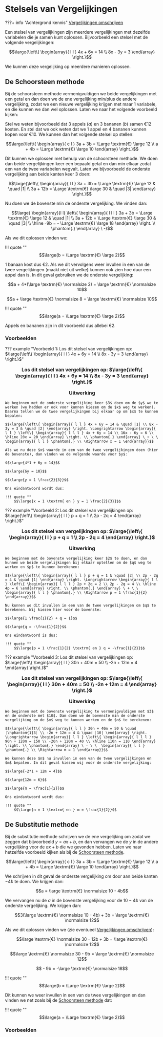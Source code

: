 # Stelsels van Vergelijkingen
???+ info "Achtergrond kennis" 
    [Vergelijkingen omschrijven](basisvaardigheden.md#vergelijkingen-omschrijven)

Een stelsel van vergelijkingen zijn meerdere vergelijkingen met dezelfde variabelen die je samen kunt oplossen. Bijvoorbeeld een stelsel met de volgende vergelijkingen:

$$\large{\left\{ \begin{array}{ l l } 4x + 6y = 14  \\ 8x - 3y = 3 \end{array} \right.}$$ 

We kunnen deze vergelijking op meerdere manieren oplossen. 

## De Schoorsteen methode
Bij de schoorsteen methode vermenigvuldigen we beide vergelijkingen met een getal en dan doen we de ene vergelijking min/plus de andere vergelijking, zodat we een nieuwe vergelijking krijgen met maar $1$ variabele, en die kunnen we dan wel oplossen. Laten we naar het volgende voorbeeld kijken:

Stel we weten bijvoorbeeld dat $3$ appels ($a$) en $3$ bananen ($b$) samen €$12$ kosten. En stel dat we ook weten dat we $1$ appel en $4$ bananen kunnen kopen voor €$10$. We kunnen dan het volgende stelsel op stellen:

$$\large{\left\{ \begin{array}{ c l } 3a + 3b = \Large \textrm{€} \large 12  \\ a + 4b = \Large \textrm{€} \large 10 \end{array} \right.}$$

Dit kunnen we oplossen met behulp van de schoorsteen methode. We doen dan beide vergelijkingen keer een bepaald getal en dan min elkaar zodat een van de twee variabelen wegvalt. Laten we bijvoorbeeld de onderste vergelijking aan beide kanten keer $3$ doen:

$$\large{\left\{ \begin{array}{ l l } 3a + 3b = \Large \textrm{€} \large 12 & \quad |1| \\ 3a + 12b = \Large \textrm{€} \large 30 & \quad |3| \end{array} \right.}$$

Nu doen we de bovenste min de onderste vergelijking. We vinden dan:

$$\large{ \begin{array}{l l} \left\{ \begin{array}{ l l l } 3a + 3b = \Large \textrm{€} \large 12 & \quad |1| \\ 3a + 12b = \Large \textrm{€} \large 30 & \quad |3| \\ \hline -9b = - \Large \textrm{€} \large 18 \end{array} \right. \\ \phantom{.} \end{array} \ -}$$

Als we dit oplossen vinden we:

!!! quote ""
    $$\large{b = \Large \textrm{€} \large 2}$$

$1$ banaan kost dus €$2$. Als we dit vervolgens weer invullen in een van de twee vergelijkingen (maakt niet uit welke) kunnen ook zien hoe duur een appel dan is. In dit geval gebruiken we de onderste vergelijking:

$$a + 4*(\large \textrm{€} \normalsize 2) = \large \textrm{€} \normalsize 10$$

$$a + \large \textrm{€} \normalsize 8 = \large \textrm{€} \normalsize 10$$

!!! quote ""
    $$\large{a = \Large \textrm{€} \large 2}$$

Appels en bananen zijn in dit voorbeeld dus allebei €$2$.

### Voorbeelden

??? example "Voorbeeld 1: Los dit stelsel van vergelijkingen op: $\large{\left\{ \begin{array}{ l l } 4x + 6y = 14  \\ 8x - 3y = 3 \end{array} \right.}$"
    **<p style="text-align: center;font-size:16px;">Los dit stelsel van vergelijkingen op: $\large{\left\{ \begin{array}{ l l } 4x + 6y = 14  \\ 8x - 3y = 3 \end{array} \right.}$</p>**
    **<p style="text-align: center;font-size:16px;">Uitwerking</p>**

    We beginnen met de onderste vergelijking keer $3$ doen om de $y$ we te werken (we hadden er ook voor kunnen kiezen om de $x$ weg te werken). Daarna tellen we de twee vergelijkingen bij elkaar op om $x$ te kunnen bepalen:

    $$\large{\left\{ \begin{array}{ l l } 4x + 6y = 14 & \quad |1| \\ 8x - 3y = 3 & \quad |2| \end{array} \right. \Longrightarrow \begin{array}{ l l } \left\{ \begin{array}{ l l l } 4x + 6y = 14 \\ 16x - 6y = 6 \\ \hline 20x = 20 \end{array} \right. \\ \phantom{.} \end{array} \ + \ \  \begin{array}{ l l } \phantom{.} \\ \Rightarrow x = 1 \end{array}}$$

    Als we nu deze $x$ waarde in een van de twee vergelijkingen doen (hier de bovenste), dan vinden we de volgende waarde voor $y$:

    $$\large{4*1 + 6y = 14}$$

    $$\large{6y = 10}$$

    $$\large{y = 1 \frac{2}{3}}$$

    Ons eindantwoord wordt dus:

    !!! quote ""
        $$\large{x = 1 \textrm{ en } y = 1 \frac{2}{3}}$$


??? example "Voorbeeld 2: Los dit stelsel van vergelijkingen op: $\large{\left\{ \begin{array}{ l l } p + q = 1  \\ 2p - 2q = 4 \end{array} \right.}$"
    **<p style="text-align: center;font-size:16px;">Los dit stelsel van vergelijkingen op: $\large{\left\{ \begin{array}{ l l } p + q = 1  \\ 2p - 2q = 4 \end{array} \right.}$</p>**
    **<p style="text-align: center;font-size:16px;">Uitwerking</p>**

    We beginnen met de bovenste vergelijking keer $2$ te doen, en dan kunnen we beide vergelijkingen bij elkaar optellen om de $q$ weg te werken en $p$ te kunnen berekenen:

    $$\large{\left\{ \begin{array}{ l l } p + q = 1 & \quad |2| \\ 2p - 2q = 4 & \quad |1| \end{array} \right. \Longrightarrow \begin{array}{ l l } \left\{ \begin{array}{ l l l } 2p + 2q = 2 \\ 2p - 2q = 4 \\ \hline 4p = 6 \end{array} \right. \\ \phantom{.} \end{array} \ + \ \  \begin{array}{ l l } \phantom{.} \\ \Rightarrow p = 1 \frac{1}{2} \end{array}}$$

    Nu kunnen we dit invullen in een van de twee vergelijkingen om $q$ te berekenen. Wij kiezen hier voor de bovenste:

    $$\large{1 \frac{1}{2} + q = 1}$$

    $$\large{q = -\frac{1}{2}}$$

    Ons eindantwoord is dus:

    !!! quote ""
        $$\large{p = 1 \frac{1}{2} \textrm{ en } q = -\frac{1}{2}}$$


??? example "Voorbeeld 3: Los dit stelsel van vergelijkingen op: $\large{\left\{ \begin{array}{ l l } 30n + 40m = 50  \\ -2n + 12m = 4 \end{array} \right.}$"
    **<p style="text-align: center;font-size:16px;">Los dit stelsel van vergelijkingen op: $\large{\left\{ \begin{array}{ l l } 30n + 40m = 50  \\ -2n + 12m = 4 \end{array} \right.}$</p>**
    **<p style="text-align: center;font-size:16px;">Uitwerking</p>**

    We beginnen met de bovenste vergelijking te vermenigvuldigen met $3$ en de onderste met $10$. Dan doen we de bovenste min de onderste vergelijking om de $m$ weg te kunnen werken en de $n$ te berekenen:

    $$\large{\left\{ \begin{array}{ l l } 30n + 40m = 50 & \quad |\hphantom{1}3| \\ -2n + 12m = 4 & \quad |10| \end{array} \right. \Longrightarrow \begin{array}{ l l } \left\{ \begin{array}{ l l l } 90n + 120m = 150 \\ -20n + 120m = 40 \\ \hline 110n = 110 \end{array} \right. \\ \phantom{.} \end{array} \ - \ \  \begin{array}{ l l } \phantom{.} \\ \Rightarrow n = 1 \end{array}}$$

    We kunnen deze $n$ nu invullen in een van de twee vergelijkingen en $m$ bepalen. In dit geval kiezen wij voor de onderste vergelijking:

    $$\large{-2*1 + 12m = 4}$$

    $$\large{12m = 6}$$

    $$\large{m = \frac{1}{2}}$$

    Ons eindantwoord wordt dus:

    !!! quote ""
        $$\large{n = 1 \textrm{ en } m = \frac{1}{2}}$$

## De Substitutie methode

Bij de substitutie methode schrijven we de ene vergelijking om zodat we zeggen dat bijvoorbeeld $y = ax + b$, en dan vervangen we de $y$ in de andere vergelijking voor de $ax+b$ die we gevonden hebben. Laten we naar hetzelfde voorbeeld kijken als bij de [Schoorsteen methode](#de-schoorsteen-methode).

$$\large{\left\{ \begin{array}{ c l } 3a + 3b = \Large \textrm{€} \large 12  \\ a + 4b = \Large \textrm{€} \large 10 \end{array} \right.}$$

We schrijven in dit geval de onderste vergelijking om door aan beide kanten $-4b$ te doen. We krijgen dan:

$$a = \large \textrm{€} \normalsize 10 - 4b$$

We vervangen nu de $a$ in de bovenste vergelijking voor de $10 - 4b$ van de onderste vergelijking. We krijgen dan:

$$3(\large \textrm{€} \normalsize 10 - 4b) + 3b = \large \textrm{€} \normalsize 12$$

Als we dit oplossen vinden we (zie eventueel [Vergelijkingen omschrijven](basisvaardigheden.md#vergelijkingen-omschrijven)):

$$\large \textrm{€} \normalsize 30 - 12b + 3b = \large \textrm{€} \normalsize 12$$

$$\large \textrm{€} \normalsize 30 - 9b = \large \textrm{€} \normalsize 12$$

$$ - 9b = -\large \textrm{€} \normalsize 18$$

!!! quote ""
    $$\large{b = \Large \textrm{€} \large 2}$$

Dit kunnen we weer invullen in een van de twee vergelijkingen en dan vinden we net zoals bij de [Schoorsteen methode](#de-schoorsteen-methode) dat:

!!! quote ""
    $$\large{a = \Large \textrm{€} \large 2}$$


### Voorbeelden